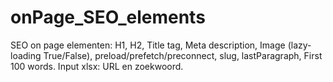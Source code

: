 # onPage_SEO_elements
SEO on page elementen: H1, H2, Title tag, Meta description, Image (lazy-loading True/False), preload/prefetch/preconnect, slug, lastParagraph, First 100 words. Input xlsx: URL en zoekwoord.
